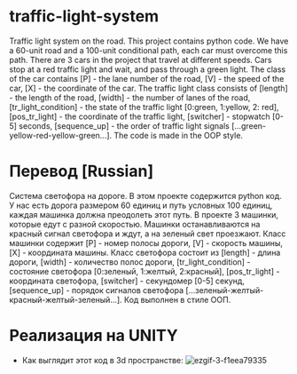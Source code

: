 # traffic-light-system
Traffic light system on the road. This project contains python code. We have a 60-unit road and a 100-unit conditional path, each car must overcome this path. There are 3 cars in the project that travel at different speeds. Cars stop at a red traffic light and wait, and pass through a green light. The class of the car contains [P] - the lane number of the road, [V] - the speed of the car, [X] - the coordinate of the car. The traffic light class consists of [length] - the length of the road, [width] - the number of lanes of the road, [tr_light_condition] - the state of the traffic light [0:green, 1:yellow, 2: red], [pos_tr_light] - the coordinate of the traffic light, [switcher] - stopwatch [0-5] seconds, [sequence_up] - the order of traffic light signals [...green-yellow-red-yellow-green...].
The code is made in the OOP style.
# Перевод [Russian]
Система светофора на дороге. В этом проекте содержится python код. У нас есть дорога размером 60 единиц и путь условных 100 единиц, каждая машинка должна преодолеть этот путь. В проекте 3 машинки, которые едут с разной скоростью. Машинки останавливаются на красный сигнал светофора и ждут, а на зеленый свет проезжают. Класс машинки содержит [P] - номер полосы дороги, [V] - скорость машины, [X] - координата машины. Класс светофора состоит из [length] - длина дороги, [width] - количество полос дороги, [tr_light_condition] - состояние светофора [0:зеленый, 1:желтый, 2:красный], [pos_tr_light] - координата светофора, [switcher] - секундомер [0-5] секунд, [sequence_up] - порядок сигналов светофора [...зеленый-желтый-красный-желтый-зеленый...].
Код выполнен в стиле ООП.
# Реализация на UNITY
- Как выглядит этот код в 3d пространстве:
![ezgif-3-f1eea79335](https://user-images.githubusercontent.com/45320521/193470588-f805b539-19b2-456d-9220-86aae5717022.gif)
